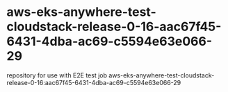 # aws-eks-anywhere-test-cloudstack-release-0-16-aac67f45-6431-4dba-ac69-c5594e63e066-29
repository for use with E2E test job aws-eks-anywhere-test-cloudstack-release-0-16:aac67f45-6431-4dba-ac69-c5594e63e066-29
